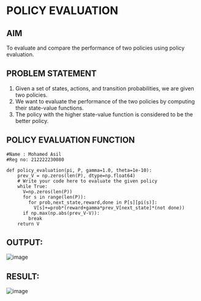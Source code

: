 # POLICY EVALUATION

## AIM
To evaluate and compare the performance of two policies using policy evaluation.

## PROBLEM STATEMENT

1. Given a set of states, actions, and transition probabilities, we are given two policies.
2. We want to evaluate the performance of the two policies by computing their state-value functions.
3. The policy with the higher state-value function is considered to be the better policy.


## POLICY EVALUATION FUNCTION
```
#Name : Mohamed Asil
#Reg no: 212222230080

def policy_evaluation(pi, P, gamma=1.0, theta=1e-10):
    prev_V = np.zeros(len(P), dtype=np.float64)
    # Write your code here to evaluate the given policy
    while True:
      V=np.zeros(len(P))
      for s in range(len(P)):
        for prob,next_state,reward,done in P[s][pi(s)]:
          V[s]+=prob*(reward+gamma*prev_V[next_state]*(not done))
      if np.max(np.abs(prev_V-V)):
        break
    return V
```

## OUTPUT:

![image](https://github.com/Asilsathik/rl-policy-evaluation/assets/119476247/74c9c7ed-1458-4937-8a0e-ef1127319928)


## RESULT:
![image](https://github.com/Asilsathik/rl-policy-evaluation/assets/119476247/a4b5072d-2667-4ff9-bbd7-091c11359784)


